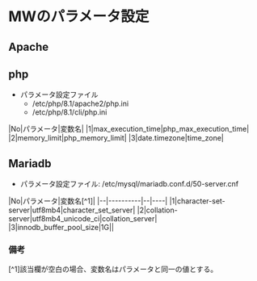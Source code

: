# MWのパラメータ設定

## Apache

## php

- パラメータ設定ファイル
  - /etc/php/8.1/apache2/php.ini
  - /etc/php/8.1/cli/php.ini

|No|パラメータ|変数名|
|1|max_execution_time|php_max_execution_time|
|2|memory_limit|php_memory_limit|
|3|date.timezone|time_zone|

## Mariadb

- パラメータ設定ファイル: /etc/mysql/mariadb.conf.d/50-server.cnf

|No|パラメータ|変数名[^1]|
|--|----------|--|----|
|1|character-set-server|utf8mb4|character_set_server|
|2|collation-server|utf8mb4_unicode_ci|collation_server|
|3|innodb_buffer_pool_size|1G||


### 備考
[^1]該当欄が空白の場合、変数名はパラメータと同一の値とする。


